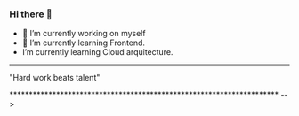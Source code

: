 ### Hi there 👋


- 🔭 I’m currently working on myself
- 🌱 I’m currently learning Frontend.
-   I’m currently learning Cloud arquitecture.
*********************************************************************
<p>"Hard work beats talent"<p/>
*********************************************************************
-->
